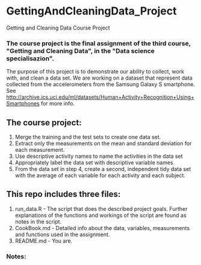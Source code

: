 # GettingAndCleaningData_Project
Getting and Cleaning Data Course Project

### The course project is the final assignment of the third course, "Getting and Cleaning Data", in the "Data science specialisazion". 

The purpose of this project is to demonstrate our ability to collect, work with, and clean a data set.
We are working on a dataset that represent data collected from the accelerometers from the Samsung Galaxy S smartphone.
See http://archive.ics.uci.edu/ml/datasets/Human+Activity+Recognition+Using+Smartphones for more info.

## The course project:
1. Merge the training and the test sets to create one data set.
2. Extract only the measurements on the mean and standard deviation for each measurement.
3. Use descriptive activity names to name the activities in the data set
4. Appropriately label the data set with descriptive variable names.
5. From the data set in step 4, create a second, independent tidy data set with the average of each variable for each activity and each subject.

## This repo includes three files:
1. run_data.R - The script that does the described project goals. Further explanations of the functions and workings of the script are found as notes in the script.
2. CookBook.md - Detailed info about the data, variables, measurements and functions used in the assignment.
3. README.md - You are.
 
### Notes:
